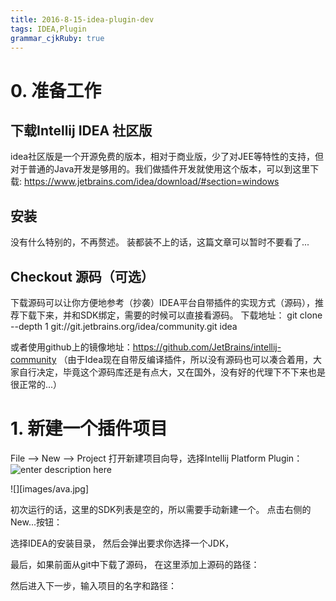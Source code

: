 ```yaml
---
title: 2016-8-15-idea-plugin-dev
tags: IDEA,Plugin
grammar_cjkRuby: true
---
```



# 0. 准备工作

## 下载Intellij IDEA 社区版
idea社区版是一个开源免费的版本，相对于商业版，少了对JEE等特性的支持，但对于普通的Java开发是够用的。我们做插件开发就使用这个版本，可以到这里下载: 
https://www.jetbrains.com/idea/download/#section=windows

## 安装
没有什么特别的，不再赘述。 装都装不上的话，这篇文章可以暂时不要看了...

## Checkout 源码（可选）
下载源码可以让你方便地参考（抄袭）IDEA平台自带插件的实现方式（源码），推荐下载下来，并和SDK绑定，需要的时候可以直接看源码。
下载地址：
git clone --depth 1 git://git.jetbrains.org/idea/community.git idea

或者使用github上的镜像地址：https://github.com/JetBrains/intellij-community
（由于Idea现在自带反编译插件，所以没有源码也可以凑合着用，大家自行决定，毕竟这个源码库还是有点大，又在国外，没有好的代理下不下来也是很正常的...）


# 1. 新建一个插件项目

File --> New --> Project
打开新建项目向导，选择Intellij Platform Plugin：![enter description here][1]

![][images/ava.jpg]

初次运行的话，这里的SDK列表是空的，所以需要手动新建一个。 点击右侧的New...按钮：


选择IDEA的安装目录， 然后会弹出要求你选择一个JDK，

最后，如果前面从git中下载了源码， 在这里添加上源码的路径：
 


 然后进入下一步，输入项目的名字和路径：

 


  [1]: ./images/1471265127194.jpg "1471265127194.jpg"

